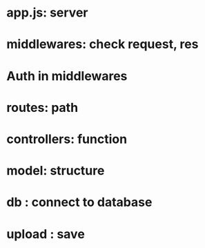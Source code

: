 # app.js: server

# middlewares: check request, res

# Auth in middlewares

# routes: path

# controllers: function

# model: structure

# db : connect to database

# upload : save
